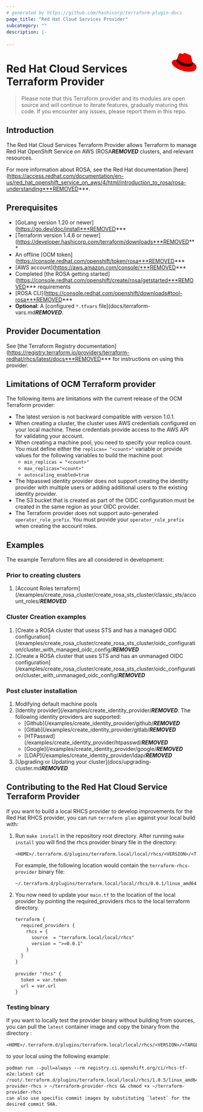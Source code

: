 ```yaml
---
# generated by https://github.com/hashicorp/terraform-plugin-docs
page_title: "Red Hat Cloud Services Provider"
subcategory: ""
description: |-
  
---
```

<a href="https://redhat.com">
    <img src=".github/Logo_Red_Hat.png" alt="Red Hat logo" title="Red Hat" align="right" height="50" />
</a>

# Red Hat Cloud Services Terraform Provider

> Please note that this Terraform provider and its modules are open source and will continue to iterate features, gradually maturing this code.
> If you encounter any issues, please report them in this repo.

## Introduction

The Red Hat Cloud Services Terraform Provider allows Terraform to manage Red Hat OpenShift Service on AWS (ROSA***REMOVED*** clusters, and relevant resources.

For more information about ROSA, see the Red Hat documentation [here](https://access.redhat.com/documentation/en-us/red_hat_openshift_service_on_aws/4/html/introduction_to_rosa/rosa-understanding***REMOVED***.

## Prerequisites 
* [GoLang version 1.20 or newer](https://go.dev/doc/install***REMOVED***
* [Terraform version 1.4.6 or newer](https://developer.hashicorp.com/terraform/downloads***REMOVED***
* An offline [OCM token](https://console.redhat.com/openshift/token/rosa***REMOVED***
* [AWS account](https://aws.amazon.com/console/***REMOVED***
* Completed [the ROSA getting started](https://console.redhat.com/openshift/create/rosa/getstarted***REMOVED*** requirements
* [ROSA CLI](https://console.redhat.com/openshift/downloads#tool-rosa***REMOVED***
* **Optional**: A [configured `*.tfvars` file](docs/terraform-vars.md***REMOVED***.

## Provider Documentation

See [the Terraform Registry documentation](https://registry.terraform.io/providers/terraform-redhat/rhcs/latest/docs***REMOVED*** for instructions on using this provider.

## Limitations of OCM Terraform provider

The following items are limitations with the current release of the OCM Terraform provider:

* The latest version is not backward compatible with version 1.0.1.
* When creating a cluster, the cluster uses AWS credentials configured on your local machine. These credentials provide access to the AWS API for validating your account.
* When creating a machine pool, you need to specify your replica count. You must define either the `replicas= "<count>"` variable or provide values for the following variables to build the machine pool:  
   * `min_replicas = "<count>"` 
   * `max_replicas="<count>"` 
   * `autoscaling_enabled=true`
* The htpasswd identity provider does not support creating the identity provider with multiple users or adding additional users to the existing identity provider.
* The S3 bucket that is created as part of the OIDC configuration must be created in the same region as your OIDC provider.
* The Terraform provider does not support auto-generated `operator_role_prefix`. You must provide your `operator_role_prefix` when creating the account roles.

## Examples

The example Terraform files are all considered in development:
### Prior to creating clusters
1. [Account Roles terraform](/examples/create_rosa_cluster/create_rosa_sts_cluster/classic_sts/account_roles/***REMOVED***
### Cluster Creation examples
1. [Create a ROSA cluster that usess STS and has a managed OIDC configuration](/examples/create_rosa_cluster/create_rosa_sts_cluster/oidc_configuration/cluster_with_managed_oidc_config/***REMOVED***
1. [Create a ROSA cluster that uses STS and has an unmanaged OIDC configuration](/examples/create_rosa_cluster/create_rosa_sts_cluster/oidc_configuration/cluster_with_unmanaged_oidc_config/***REMOVED***

### Post cluster installation
1. Modifying default machine pools
1. [Identity provider](/examples/create_identity_provider/***REMOVED***. The following identity providers are supported:
      * [Github](/examples/create_identity_provider/github/***REMOVED***
      * [Gitlab](/examples/create_identity_provider/gitlab/***REMOVED***
      * [HTPasswd](/examples/create_identity_provider/htpasswd/***REMOVED***
      * [Google](/examples/create_identity_provider/google/***REMOVED***
      * [LDAP](/examples/create_identity_provider/ldap/***REMOVED***
1. [Upgrading or Updating your cluster](docs/upgrading-cluster.md***REMOVED***

## Contributing to the Red Hat Cloud Service Terraform Provider
If you want to build a local RHCS provider to develop improvements for the Red Hat RHCS provider, you can run `terraform plan` against your local build with:
1. Run  ```make install``` in the repository root directory. After running ```make install``` you will find the rhcs provider binary file in the directory:
    ```
    <HOME>/.terraform.d/plugins/terraform.local/local/rhcs/<VERSION>/<TARGET_ARCH>
    ```

    For example, the following location would contain the `terraform-rhcs-provider` binary file: 
    ```    
    ~/.terraform.d/plugins/terraform.local/local/rhcs/0.0.1/linux_amd64
2. You now need to update your `main.tf` to the location of the local provider  by pointing the required_providers rhcs to the local terraform directory.

    ```
    terraform {
      required_providers {
        rhcs = {
          source  = "terraform.local/local/rhcs"
          version = ">=0.0.1"
        }
      }
    }

    provider "rhcs" {
      token = var.token
      url = var.url
    }

### Testing binary
If you want to locally test the provider binary without building from sources, you can pull the `latest` container image and copy the binary from the directory :
    
    <HOME>/.terraform.d/plugins/terraform.local/local/rhcs/<VERSION>/<TARGET_ARCH>
    
to your local using the following example: 

    podman run --pull=always --rm registry.ci.openshift.org/ci/rhcs-tf-e2e:latest cat /root/.terraform.d/plugins/terraform.local/local/rhcs/1.0.5/linux_amd64/terraform-provider-rhcs > ~/terraform-provider-rhcs && chmod +x ~/terraform-provider-rhcs
    can also use specific commit images by substituting `latest` for the desired commit SHA.
